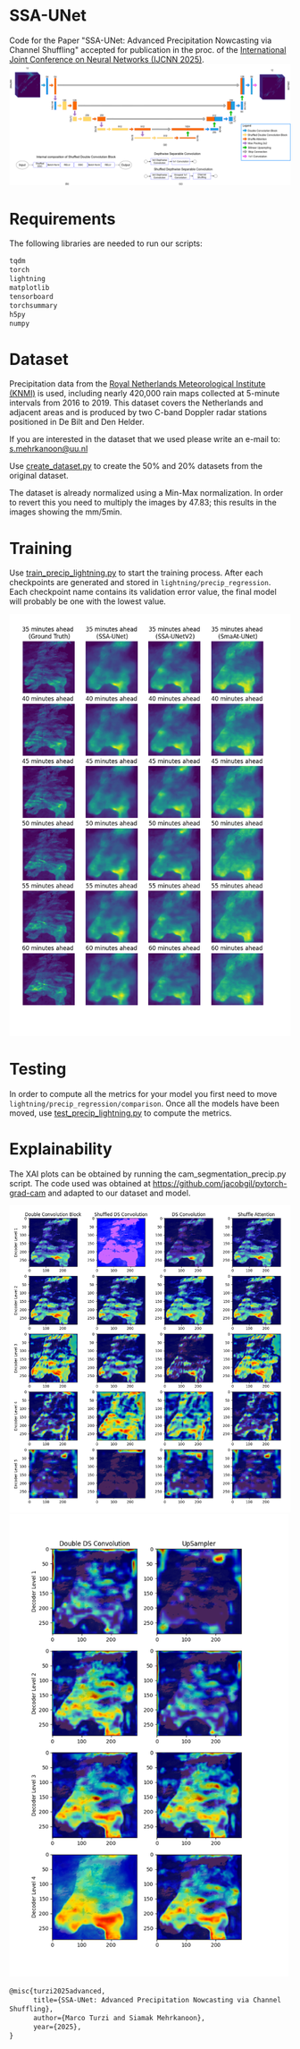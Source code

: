 # SSA-UNet
Code for the Paper "SSA-UNet: Advanced Precipitation Nowcasting via Channel Shuffling" accepted for publication in the proc. of the [International Joint Conference on Neural Networks (IJCNN 2025)](https://2025.ijcnn.org/).
![ssa unet](images/SSA-UNet%20(1).png)

# Requirements

The following libraries are needed to run our scripts: 

```
tqdm
torch
lightning
matplotlib
tensorboard
torchsummary
h5py
numpy
```

# Dataset

Precipitation data from the [Royal Netherlands Meteorological Institute (KNMI)](https://www.knmi.nl/over-het-knmi/about) is used, including nearly 420,000 rain maps collected at 5-minute intervals from 2016 to 2019. This dataset covers the Netherlands and adjacent areas and is produced by two C-band Doppler radar stations positioned in De Bilt and Den Helder.

If you are interested in the dataset that we used please write an e-mail to: [s.mehrkanoon@uu.nl](s.mehrkanoon@uu.nl)

Use [create_dataset.py](./create_datasets.py) to create the 50% and 20% datasets from the original dataset.

The dataset is already normalized using a Min-Max normalization. In order to revert this you need to multiply the images by 47.83; this results in the images showing the mm/5min.

# Training

Use [train_precip_lightning.py](./train_precip_lightning.py) to start the training process. After each checkpoints are generated and stored in `lightning/precip_regression`. Each checkpoint name contains its validation error value, the final model will probably be one with the lowest value.



<img src="./images/image_comparisons.png" alt="comp" width="600"/>

# Testing

In order to compute all the metrics for your model you first need to move `lightning/precip_regression/comparison`. Once all the models have been moved, use [test_precip_lightning.py](./test_precip_lightning.py) to compute the metrics.

# Explainability

The XAI plots can be obtained by running the cam_segmentation_precip.py script. The code used was obtained at https://github.com/jacobgil/pytorch-grad-cam and adapted to our dataset and model.

<img src="./images/cam_encoder.png" alt="cam_enc" width="700"/>
<img src="./images/cam_decoder.png" alt="cam_dec" width="500"/>

```
@misc{turzi2025advanced,
      title={SSA-UNet: Advanced Precipitation Nowcasting via Channel Shuffling}, 
      author={Marco Turzi and Siamak Mehrkanoon},
      year={2025}, 
}
```

